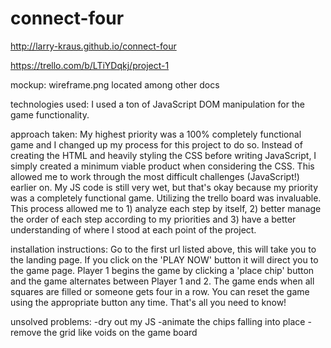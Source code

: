 # connect-four

http://larry-kraus.github.io/connect-four

https://trello.com/b/LTiYDqkj/project-1

mockup: wireframe.png located among other docs

technologies used:
I used a ton of JavaScript DOM manipulation for the game functionality. 

approach taken:
My highest priority was a 100% completely functional game and I changed up my process for this project to do so. Instead of creating the HTML and heavily styling the CSS before writing JavaScript, I simply created a minimum viable product when considering the CSS. This allowed me to work through the most difficult challenges (JavaScript!) earlier on. My JS code is still very wet, but that's okay because my priority was a completely functional game. Utilizing the trello board was invaluable. This process allowed me to 1) analyze each step by itself, 2) better manage the order of each step according to my priorities and 3) have a better understanding of where I stood at each point of the project.

installation instructions:
Go to the first url listed above, this will take you to the landing page. If you click on the 'PLAY NOW' button it will direct you to the game page. Player 1 begins the game by clicking a 'place chip' button and the game alternates between Player 1 and 2. The game ends when all squares are filled or someone gets four in a row. You can reset the game using the appropriate button any time. That's all you need to know!

unsolved problems:
-dry out my JS
-animate the chips falling into place
-remove the grid like voids on the game board
